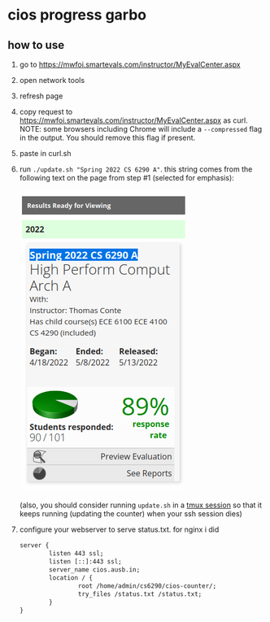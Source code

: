 cios progress garbo
===================

how to use
----------

 1. go to <https://mwfoi.smartevals.com/instructor/MyEvalCenter.aspx>
 2. open network tools
 3. refresh page
 4. copy request to <https://mwfoi.smartevals.com/instructor/MyEvalCenter.aspx> as curl. NOTE: some browsers including Chrome will include a `--compressed` flag in the output. You should remove this flag if present.
 5. paste in curl.sh
 6. run `./update.sh "Spring 2022 CS 6290 A"`. this string comes from the following text on the page from step \#1 (selected for emphasis):

    ![](readme-screenshot.png)

    (also, you should consider running `update.sh` in a [tmux session][1] so
    that it keeps running (updating the counter) when your ssh session dies)
 7. configure your webserver to serve status.txt. for nginx i did

        server {
                listen 443 ssl;
                listen [::]:443 ssl;
                server_name cios.ausb.in;
                location / {
                        root /home/admin/cs6290/cios-counter/;
                        try_files /status.txt /status.txt;
                }
        }

[1]: https://www.redhat.com/sysadmin/introduction-tmux-linux
